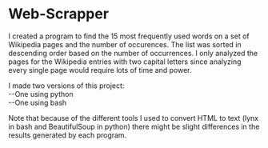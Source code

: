 # Web-Scrapper

I created a program to find the 15 most frequently used words on a set of Wikipedia pages and the number of occurences. The list was sorted in descending order based on the number of occurrences. I only analyzed the pages for the Wikipedia entries with two capital letters since analyzing every single page would require lots of time and power. 

I made two versions of this project:  
--One using python  
--One using bash  

Note that because of the different tools I used to convert HTML to text (lynx in bash and BeautifulSoup in python) there might be slight differences in the results generated by each program.
